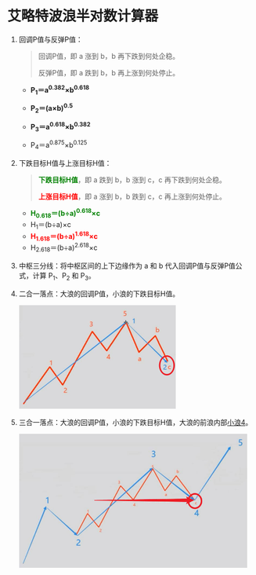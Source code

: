 # 艾略特波浪半对数计算器

1. 回调P值与反弹P值：

   > 回调P值，即 a 涨到 b，b 再下跌到何处企稳。
   >
   > 反弹P值，即 a 跌到 b，b 再上涨到何处停止。

   - **P<sub>1</sub>＝a<sup>0.382</sup>×b<sup>0.618</sup>**

   - **P<sub>2</sub>＝(a×b)<sup>0.5</sup>**

   - **P<sub>3</sub>＝a<sup>0.618</sup>×b<sup>0.382</sup>**

   - P<sub>4</sub>＝a<sup>0.875</sup>×b<sup>0.125</sup>

2. 下跌目标H值与上涨目标H值：

   > <b style="color:green;">下跌目标H值</b>，即 a 跌到 b，b 涨到 c，c 再下跌到何处企稳。
   >
   > <b style="color:red;">上涨目标H值</b>，即 a 涨到 b，b 跌到 c，c 再上涨到何处停止。

   - <b style="color:green;">H<sub>0.618</sub>＝(b÷a)<sup>0.618</sup>×c</b>
   - H<sub>1</sub>＝(b÷a)×c
   - <b style="color:red;">H<sub>1.618</sub>＝(b÷a)<sup>1.618</sup>×c</b>
   - H<sub>2.618</sub>＝(b÷a)<sup>2.618</sup>×c

3. 中枢三分线：将中枢区间的上下边缘作为 a 和 b 代入回调P值与反弹P值公式，计算 P<sub>1</sub>、P<sub>2</sub> 和 P<sub>3</sub>。

4. 二合一落点：大浪的回调P值，小浪的下跌目标H值。

   <img src="images/二合一落点.jpg" style="zoom:50%;" /> 

5. 三合一落点：大浪的回调P值，小浪的下跌目标H值，大浪的前浪内部<u>小浪4</u>。

   <img src="images/三合一落点.jpg" style="zoom:55%;" /> 